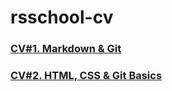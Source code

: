 # rsschool-cv
### [CV#1. Markdown & Git](https://github.com/Philip-pak/rsschool-cv/blob/rsschool-cv-html/cv.md)
### [CV#2. HTML, CSS & Git Basics](https://github.com/Philip-pak/rsschool-cv/blob/rsschool-cv-html/index.html)
